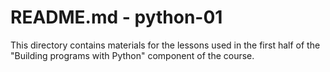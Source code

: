 # README.md - python-01

This directory contains materials for the lessons used in the first
half of the "Building programs with Python" component of the course.